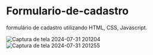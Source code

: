# Formulario-de-cadastro
formulário de cadastro utilizando HTML, CSS, Javascript.

![Captura de tela 2024-07-31 201204](https://github.com/user-attachments/assets/8ecc7513-f5d7-48ae-92d8-d7b1ed2056ca)
![Captura de tela 2024-07-31 201255](https://github.com/user-attachments/assets/3fed7f4a-d7ee-4cad-ab9f-6f26232a775a)


